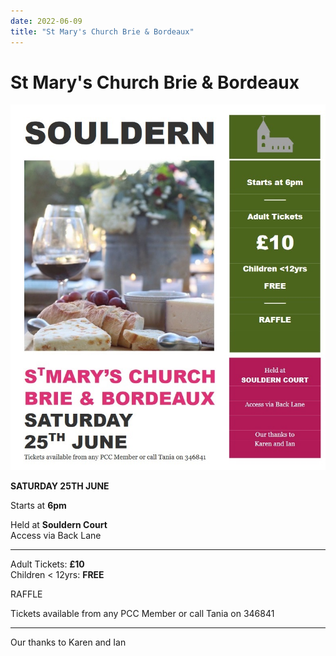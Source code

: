 ```yaml
---
date: 2022-06-09
title: "St Mary's Church Brie & Bordeaux"
---
```


# St Mary's Church Brie & Bordeaux


[![poster](poster-25-june-2022.jpg)](poster-25-june-2022.pdf)


**SATURDAY 25TH JUNE**

Starts at **6pm**

Held at **Souldern Court**  
Access via Back Lane

----

Adult Tickets: **£10**  
Children < 12yrs: **FREE**

RAFFLE

Tickets available from any PCC Member or call Tania on 346841

---

Our thanks to
Karen and Ian
